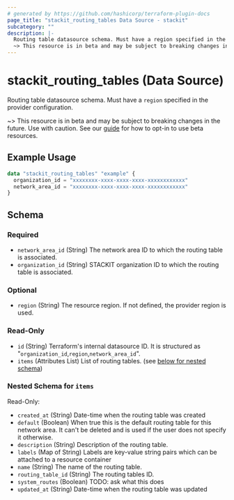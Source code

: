 ```yaml
---
# generated by https://github.com/hashicorp/terraform-plugin-docs
page_title: "stackit_routing_tables Data Source - stackit"
subcategory: ""
description: |-
  Routing table datasource schema. Must have a region specified in the provider configuration.
  ~> This resource is in beta and may be subject to breaking changes in the future. Use with caution. See our guide https://registry.terraform.io/providers/stackitcloud/stackit/latest/docs/guides/opting_into_beta_resources for how to opt-in to use beta resources.
---
```


# stackit_routing_tables (Data Source)

Routing table datasource schema. Must have a `region` specified in the provider configuration.

~> This resource is in beta and may be subject to breaking changes in the future. Use with caution. See our [guide](https://registry.terraform.io/providers/stackitcloud/stackit/latest/docs/guides/opting_into_beta_resources) for how to opt-in to use beta resources.

## Example Usage

```terraform
data "stackit_routing_tables" "example" {
  organization_id = "xxxxxxxx-xxxx-xxxx-xxxx-xxxxxxxxxxxx"
  network_area_id = "xxxxxxxx-xxxx-xxxx-xxxx-xxxxxxxxxxxx"
}
```

<!-- schema generated by tfplugindocs -->
## Schema

### Required

- `network_area_id` (String) The network area ID to which the routing table is associated.
- `organization_id` (String) STACKIT organization ID to which the routing table is associated.

### Optional

- `region` (String) The resource region. If not defined, the provider region is used.

### Read-Only

- `id` (String) Terraform's internal datasource ID. It is structured as "`organization_id`,`region`,`network_area_id`".
- `items` (Attributes List) List of routing tables. (see [below for nested schema](#nestedatt--items))

<a id="nestedatt--items"></a>
### Nested Schema for `items`

Read-Only:

- `created_at` (String) Date-time when the routing table was created
- `default` (Boolean) When true this is the default routing table for this network area. It can't be deleted and is used if the user does not specify it otherwise.
- `description` (String) Description of the routing table.
- `labels` (Map of String) Labels are key-value string pairs which can be attached to a resource container
- `name` (String) The name of the routing table.
- `routing_table_id` (String) The routing tables ID.
- `system_routes` (Boolean) TODO: ask what this does
- `updated_at` (String) Date-time when the routing table was updated
